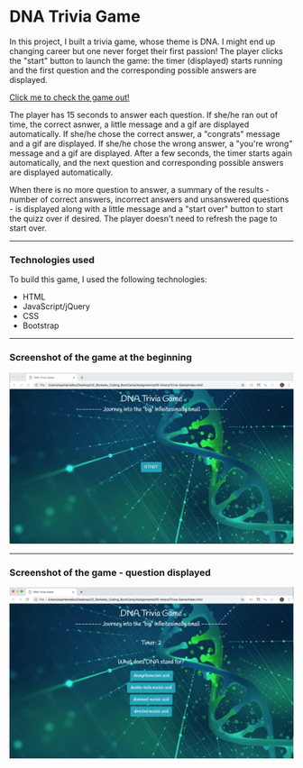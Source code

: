 # DNA Trivia Game

In this project, I built a trivia game, whose theme is DNA. I might end up changing career but one never forget their first passion! The player clicks the "start" button to launch the game: the timer (displayed) starts running and the first question and the corresponding possible answers are displayed.

[Click me to check the game out!](https://sophm.github.io/Trivia-Game/)

The player has 15 seconds to answer each question. If she/he ran out of time, the correct asnwer, a little message and a gif are displayed automatically. If she/he chose the correct answer, a "congrats" message and a gif are displayed. If she/he chose the wrong answer, a "you're wrong" message and a gif are displayed. After a few seconds, the timer starts again automatically, and the next question and corresponding possible answers are displayed automatically.
 
When there is no more question to answer, a summary of the results - number of correct answers, incorrect answers and unsanswered questions - is displayed along with a little message and a "start over" button to start the quizz over if desired. The player doesn't need to refresh the page to start over.

---

### Technologies used

To build this game, I used the following technologies:
- HTML
- JavaScript/jQuery
- CSS
- Bootstrap

---

### Screenshot of the game at the beginning

![Screenshot of the game at the beginning](https://github.com/SophM/Trivia-Game/blob/master/assets/screenshots_for_readme/screenshot-game-beginning.png?raw=true)

---

### Screenshot of the game  - question displayed

![Screenshot of the game after the player clicked on a "magic" mushroom](https://github.com/SophM/Trivia-Game/blob/master/assets/screenshots_for_readme/screenshot-question-going.png?raw=true)